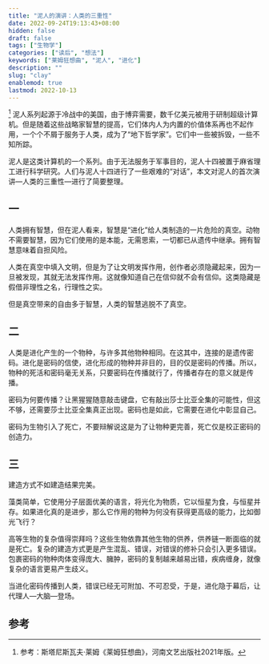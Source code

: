 ```yaml
---
title: "泥人的演讲：人类的三重性"
date: 2022-09-24T19:13:43+08:00
hidden: false
draft: false
tags: ["生物学"]
categories: ["读后", "想法"]
keywords: ["莱姆狂想曲", "泥人", "进化"]
description: ""
slug: "clay"
enablemod: true
lastmod: 2022-10-13
---
```

[^1]
泥人系列起源于冷战中的美国，由于博弈需要，数千亿美元被用于研制超级计算机。但是随着这些战略家智慧的提高，它们体内人为内置的价值体系再也不起作用，一个个不屑于服务于人类，成为了“地下哲学家”。它们中一些被拆毁，一些不知所踪。

泥人是这类计算机的一个系列。由于无法服务于军事目的，泥人十四被置于麻省理工进行科学研究。人们与泥人十四进行了一些艰难的“对话”，本文对泥人的首次演讲—人类的三重性—进行了简要整理。

## 一

人类拥有智慧，但在泥人看来，智慧是“进化”给人类制造的一片危险的真空。动物不需要智慧，因为它们使用的是本能，无需思索，一切都已从遗传中继承。拥有智慧意味着自担风险。

人类在真空中填入文明，但是为了让文明发挥作用，创作者必须隐藏起来，因为一旦被发现，其就无法发挥作用。这就像知道自己在信仰就不会有信仰。这类隐藏是假借非理性之名，行理性之实。

但是真空带来的自由多于智慧，人类的智慧逃脱不了真空。

## 二

人类是进化产生的一个物种，与许多其他物种相同。在这其中，连接的是遗传密码。进化是密码的信使，进化形成的物种并非目的，目的仅是密码的传播。所以，物种的死活和密码毫无关系，只要密码在传播就行了，传播者存在的意义就是传播。

密码为何要传播？让黑猩猩随意敲击键盘，它有敲出莎士比亚全集的可能性，但这不够，还需要莎士比亚全集真正出现。密码也是如此，它需要在进化中彰显自己。

密码为生物引入了死亡，不要辩解说这是为了让物种更完善，死亡仅是校正密码的创造力。

## 三

建造方式不如建造结果完美。

藻类简单，它使用分子层面优美的语言，将光化为物质，它以恒星为食，与恒星并存。如果进化真的是进步，那么它作用的物种为何没有获得更高级的能力，比如御光飞行？

高等生物的复杂值得崇拜吗？这些生物依靠其他生物的供养，供养链一断面临的就是死亡。复杂的建造方式更是产生混乱、错误，对错误的修补只会引入更多错误。包裹密码的物种肉体变得庞大、臃肿，密码的复制越来越易出错，疾病缠身，就像复杂的语言更易产生歧义。

当进化密码传播到人类，错误已经无可附加、不可忍受，于是，进化隐于幕后，让代理人—大脑—登场。

## 参考
[^1]: 参考：斯塔尼斯瓦夫·莱姆《莱姆狂想曲》，河南文艺出版社2021年版。
